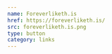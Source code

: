 ```yaml
---
name: Foreverliketh.is
href: https://foreverliketh.is/
src: foreverliketh.is.png
type: button
category: links
---
```

